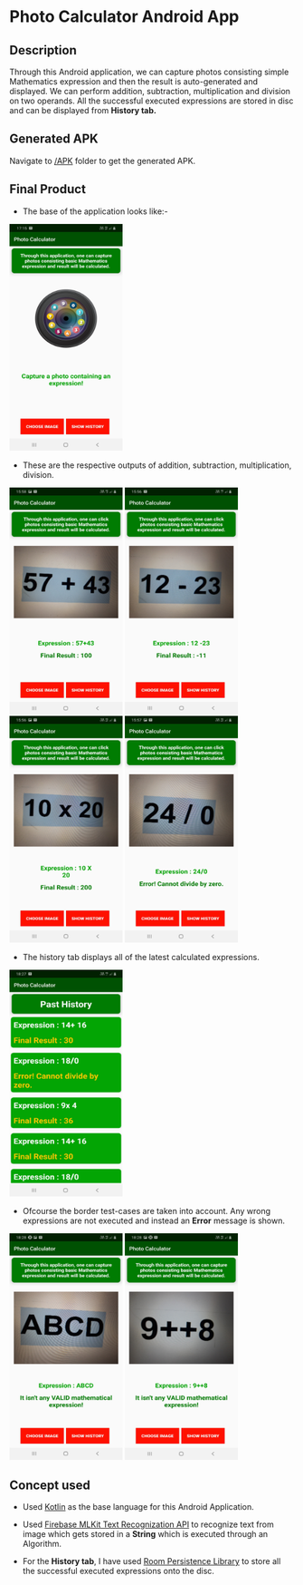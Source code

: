 # Photo Calculator Android App
## Description

Through this Android application, we can capture photos consisting simple Mathematics expression and then the result is auto-generated and displayed. We can perform addition, subtraction, multiplication and division on two operands. All the successful executed expressions are stored in disc and can be displayed from **History tab.**

## Generated APK

Navigate to [/APK](https://github.com/SayantanBanerjee16/PhotoCalculator/tree/master/APK) folder to get the generated APK.

## Final Product

* The base of the application looks like:-

 <img src="screenshots/1.jpg" width="200" height ="400">

* These are the respective outputs of addition, subtraction, multiplication, division.

 <img src="screenshots/2.jpg" width="200" height ="400"> <img src="screenshots/3.jpg" width="200" height ="400">
 <img src="screenshots/4.jpg" width="200" height ="400"> <img src="screenshots/5.jpg" width="200" height ="400">

* The history tab displays all of the latest calculated expressions.

 <img src="screenshots/6.jpg" width="200" height ="400">

* Ofcourse the border test-cases are taken into account. Any wrong expressions are not executed and instead an **Error** message is shown.

 <img src="screenshots/7.jpg" width="200" height ="400"> <img src="screenshots/8.jpg" width="200" height ="400">

## Concept used

 - Used [Kotlin](https://kotlinlang.org/) as the base language for this Android Application.

 - Used [Firebase MLKit Text Recognization API](https://firebase.google.com/docs/ml-kit/android/recognize-text) to recognize text from image which gets stored in a **String** which is executed through an Algorithm.

 - For the **History tab**, I have used [Room Persistence Library](https://developer.android.com/topic/libraries/architecture/room) to store all the successful executed expressions onto the disc.